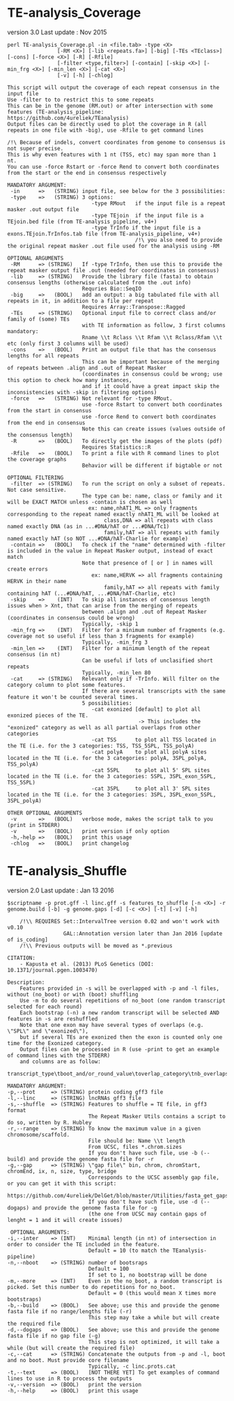 TE-analysis_Coverage
=====
version 3.0
Last update  :  Nov 2015

	perl TE-analysis_Coverage.pl -in <file.tab> -type <X>
                    [-RM <X>] [-lib <repeats.fa>] [-big] [-TEs <TEclass>] [-cons] [-force <X>] [-R] [-Rfile]
	                [-filter <type,filter>] [-contain] [-skip <X>] [-min_frg <X>] [-min_len <X>] [-cat <X>] 
	                [-v] [-h] [-chlog]
	
	This script will output the coverage of each repeat consensus in the input file
	Use -filter to to restrict this to some repeats
	This can be in the genome (RM.out) or after intersection with some features (TE-analysis_pipeline: https://github.com/4ureliek/TEanalysis)
	Output files can be directly used to plot the coverage in R (all repeats in one file with -big), use -Rfile to get command lines
	
	/!\ Because of indels, convert coordinates from genome to consensus is not super precise. 
    This is why even features with 1 nt (TSS, etc) may span more than 1 nt.
    You can use -force Rstart or -force Rend to convert both coordinates from the start or the end in consensus respectively

    MANDATORY ARGUMENT:	
     -in      =>   (STRING) input file, see below for the 3 possibilities:
     -type    =>   (STRING) 3 options:
                               -type RMout   if the input file is a repeat masker .out output file
                               -type TEjoin  if the input file is a TEjoin.bed file (from TE-analysis_pipeline, v4+)
                               -type TrInfo if the input file is a exons.TEjoin.TrInfos.tab file (from TE-analysis_pipeline, v4+)
                                             /!\ you also need to provide the original repeat masker .out file used for the analysis using -RM
     
    OPTIONAL ARGUMENTS 
     -RM      => (STRING)   If -type TrInfo, then use this to provide the repeat masker output file .out (needed for coordinates in consensus)
     -lib     => (STRING)   Provide the library file (fasta) to obtain consensus lengths (otherwise calculated from the .out info)
                            Requries Bio::SeqIO
     -big     =>   (BOOL)   add an output: a big tabulated file with all repeats in it, in addition to a file per repeat
                            Requires Array::Transpose::Ragged
     -TEs     => (STRING)   Optional input file to correct class and/or family of (some) TEs
                            with TE information as follow, 3 first columns mandatory: 
                            Rname \\t Rclass \\t Rfam \\t Rclass/Rfam \\t etc (only first 3 columns will be used)
     -cons    =>   (BOOL)   Print an output file that has the consensus lengths for all repeats
                            This can be important because of the merging of repeats between .align and .out of Repeat Masker
                            (coordinates in consensus could be wrong; use this option to check how many instances,
                            and if it could have a great impact skip the inconsistencies with -skip in filtering options)
     -force   =>   (STRING) Not relevant for -type RMout.
                            use -force Rstart to convert both coordinates from the start in consensus 
                            use -force Rend to convert both coordinates from the end in consensus
                            Note this can create issues (values outside of the consensus length)
     -R       =>   (BOOL)   To directly get the images of the plots (pdf)
                            Requires Statistics::R
     -Rfile   =>   (BOOL)   To print a file with R command lines to plot the coverage graphs
                            Behavior will be different if bigtable or not

    OPTIONAL FILTERING
     -filter  => (STRING)   To run the script on only a subset of repeats. Not case sensitive.
                            The type can be: name, class or family and it will be EXACT MATCH unless -contain is chosen as well
                              ex: name,nhAT1_ML => only fragments corresponding to the repeat named exactly nhAT1_ML will be looked at
                                   class,DNA => all repeats with class named exactly DNA (as in ...#DNA/hAT or ...#DNA/Tc1)
                                   family,hAT => all repeats with family named exactly hAT (so NOT ...#DNA/hAT-Charlie for example)
     -contain =>   (BOOL)   To check if the "name" determined with -filter is included in the value in Repeat Masker output, instead of exact match
                            Note that presence of [ or ] in names will create errors
                               ex: name,HERVK => all fragments containing HERVK in their name
                                   family,hAT => all repeats with family containing hAT (...#DNA/hAT, ...#DNA/hAT-Charlie, etc)
     -skip    =>    (INT)   To skip all instances of consensus length issues when > Xnt, that can arise from the merging of repeats 
                            between .align and .out of Repeat Masker (coordinates in consensus could be wrong)
                            Typically, -skip 1
     -min_frg =>    (INT)   Filter for a minimum number of fragments (e.g. coverage not so useful if less than 3 fragments for example)
                            Typically, -min_frg 3   
     -min_len =>    (INT)   Filter for a minimum length of the repeat consensus (in nt)
                            Can be useful if lots of unclasified short repeats
                            Typically, -min_len 80         
     -cat     => (STRING)   Relevant only if -TrInfo. Will filter on the category column to plot some features.
                            If there are several transcripts with the same feature it won't be counted several times.
                            5 possibilities: 
                               -cat exonized [default] to plot all exonized pieces of the TE. 
                                              -> This includes the "exonized" category as well as all partial overlaps from other categories
                               -cat TSS      to plot all TSS located in the TE (i.e. for the 3 categories: TSS, TSS_5SPL, TSS_polyA)
                               -cat polyA    to plot all polyA sites located in the TE (i.e. for the 3 categories: polyA, 3SPL_polyA, TSS_polyA)
                               -cat 5SPL     to plot all 5' SPL sites located in the TE (i.e. for the 3 categories: 5SPL, 3SPL_exon_5SPL, TSS_5SPL)
                               -cat 3SPL     to plot all 3' SPL sites located in the TE (i.e. for the 3 categories: 3SPL, 3SPL_exon_5SPL, 3SPL_polyA)

    OTHER OPTIONAL ARGUMENTS
     -v       =>   (BOOL)   verbose mode, makes the script talk to you (print in STDERR)
     -v       =>   (BOOL)   print version if only option
     -h,-help =>   (BOOL)   print this usage
     -chlog   =>   (BOOL)   print changelog




TE-analysis_Shuffle
=====
version 2.0
Last update  :  Jan 13 2016

	$scriptname -p prot.gff -l linc.gff -s features_to_shuffle [-n <X>] -r genome.build [-b] -g genome.gaps [-d] [-c <X>] [-t] [-v] [-h]

		/!\\ REQUIRES Set::IntervalTree version 0.02 and won't work with v0.10
					  GAL::Annotation version later than Jan 2016 [update of is_coding]
		/!\\ Previous outputs will be moved as *.previous

	CITATION:
		- Kapusta et al. (2013) PLoS Genetics (DOI: 10.1371/journal.pgen.1003470)
		
	Description:
		Features provided in -s will be overlapped with -p and -l files, without (no_boot) or with (boot) shuffling
		Use -m to do several repetitions of no_boot (one random transcript selected for each round)
		Each bootstrap (-n) a new random transcript will be selected AND features in -s are reshuffled   
		Note that one exon may have several types of overlaps (e.g. \"SPL\" and \"exonized\"), 
		but if several TEs are exonized then the exon is counted only one time for the Exonized category.
		Output files can be processed in R (use -print to get an example of command lines with the STDERR)
		and columns are as follow:
		transcript_type\tboot_and/or_round_value\toverlap_category\tnb_overlaps\tnb_uniq_exons_in_this_category\ttotal_nb_exons_loaded\tunhit_exons_in_this_category
  
  	MANDATORY ARGUMENT:	
    -p,--prot     => (STRING) protein coding gff3 file
    -l,--linc     => (STRING) lncRNAs gff3 file
    -s,--shuffle  => (STRING) Features to shuffle = TE file, in gff3 format
                              The Repeat Masker Utils contains a script to do so, written by R. Hubley
    -r,--range    => (STRING) To know the maximum value in a given chromosome/scaffold. 
                              File should be: Name \\t length
                              From UCSC, files *.chrom.sizes
                              If you don't have such file, use -b (--build) and provide the genome fasta file for -r
    -g,--gap      => (STRING) \"gap file\" bin, chrom, chromStart, chromEnd, ix, n, size, type, bridge
                              Corresponds to the UCSC assembly gap file, or you can get it with this script:
                              https://github.com/4ureliek/DelGet/blob/master/Utilities/fasta_get_gaps.pl
                              If you don't have such file, use -d (--dogaps) and provide the genome fasta file for -g
                              (the one from UCSC may contain gaps of lenght = 1 and it will create issues)
	
 	 OPTIONAL ARGUMENTS:
    -i,--inter    => (INT)    Minimal length (in nt) of intersection in order to consider the TE included in the feature.
                              Default = 10 (to match the TEanalysis-pipeline)
    -n,--nboot    => (STRING) number of bootsraps
                              Default = 100
                              If set to 1, no bootstrap will be done
    -m,--more     => (INT)    Even in the no_boot, a random transcript is picked. Set this number to do repetitions for no_boot.
                              Default = 0 (this would mean X times more bootstraps)
    -b,--build    => (BOOL)   See above; use this and provide the genome fasta file if no range/lengths file (-r)
                              This step may take a while but will create the required file						
    -d,--dogaps   => (BOOL)   See above; use this and provide the genome fasta file if no gap file (-g)
                              This step is not optimized, it will take a while (but will create the required file)
    -c,--cat      => (STRING) Concatenate the outputs from -p and -l, boot and no boot. Must provide core filename
                              Typically, -c linc.prots.cat
    -t,--text     => (BOOL)   [NOT THERE YET] To get examples of command lines to use in R to process the outputs
    -v,--version  => (BOOL)   print the version
    -h,--help     => (BOOL)   print this usage